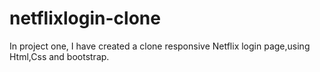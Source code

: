 # netflixlogin-clone
In project one, I have created a clone responsive Netflix login page,using Html,Css and bootstrap.
